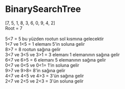 # BinarySearchTree

[7, 5, 1, 8, 3, 6, 0, 9, 4, 2] <br>
Root = 7 <br>
<br>
5<7 = 5 bu yüzden rootun sol kısmına gelecektir<br>
1<7 ve 1<5 = 1 elemanı 5'in soluna gelir<br>
8>7 = 8 rootun sağına gelir<br>
3<7 ve 3<5 ve 3>1 = 3 elemanı 1 elemanının sağına gelir<br>
6<7 ve 6>5 = 6 elemanı 5 elemanının sağına gelir<br>
0<7 ve 0<5 ve 0<1= 1'in soluna gelir<br>
9>7 ve 9>8= 8'in sağına gelir<br>
4<7 ve 4<5 ve 4>3 = 3'ün sağına gelir <br>
2<7 ve 2<5 ve 2<3 = 3'ün soluna gelir<br>
